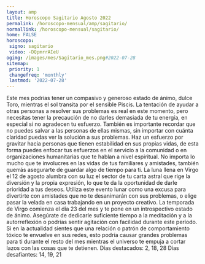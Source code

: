 ```yaml
---
layout: amp
title: Horoscopo Sagitario Agosto 2022 
permalink: /horoscopo-mensual/amp/sagitario/
normallink: /horoscopo-mensual/sagitario/
home: FALSE
horoscopo:
 signo: sagitario
 video: -DQpmrrAIeU
ogimg: /images/mes/Sagitario_mes.png#2022-07-28
sitemap:
 priority: 1
 changefreq: 'monthly'
 lastmod: '2022-07-28'
---
```



Este mes podrías tener un compasivo y generoso estado de ánimo, dulce Toro, mientras el sol transita por el sensible Piscis. La tentación de ayudar a otras personas a resolver sus problemas es real en este momento, pero necesitas tener la precaución de no darles demasiada de tu energía, en especial si no agradecen tu esfuerzo.
También es importante recordar que no puedes salvar a las personas de ellas mismas, sin importar con cuánta claridad puedas ver la solución a sus problemas. Haz un esfuerzo por gravitar hacia personas que tienen estabilidad en sus propias vidas, de esta forma puedes enfocar tus esfuerzos en el servicio a la comunidad o en organizaciones humanitarias que te hablan a nivel espiritual.
No importa lo mucho que te involucres en las vidas de tus familiares y amistades, también querrás asegurarte de guardar algo de tiempo para ti. La luna llena en Virgo el 12 de agosto alumbra con su luz el sector de tu carta astral que rige la diversión y la propia expresión, lo que te da la oportunidad de darle prioridad a tus deseos. Utiliza este evento lunar como una excusa para divertirte con amistades que no te desanimarán con sus problemas, o elige pasar la velada en casa trabajando en un proyecto creativo.
La temporada de Virgo comienza el día 23 del mes y te pone en un introspectivo estado de ánimo. Asegúrate de dedicarle suficiente tiempo a la meditación y a la autorreflexión o podrías sentir agitación con facilidad durante este período. Si en la actualidad sientes que una relación o patrón de comportamiento tóxico te envuelve en sus redes, esto podría causar grandes problemas para ti durante el resto del mes mientras el universo te empuja a cortar lazos con las cosas que te detienen.
Días destacados: 2, 18, 28
Días desafiantes: 14, 19, 21